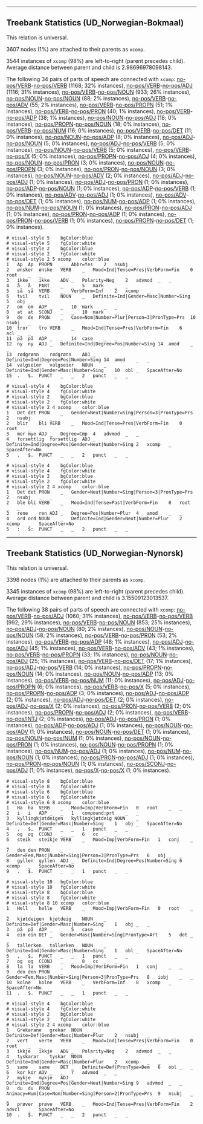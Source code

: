 

--------------------------------------------------------------------------------

## Treebank Statistics (UD_Norwegian-Bokmaal)

This relation is universal.

3607 nodes (1%) are attached to their parents as `xcomp`.

3544 instances of `xcomp` (98%) are left-to-right (parent precedes child).
Average distance between parent and child is 2.98696978098143.

The following 34 pairs of parts of speech are connected with `xcomp`: [no-pos/VERB]()-[no-pos/VERB]() (1168; 32% instances), [no-pos/VERB]()-[no-pos/ADJ]() (1116; 31% instances), [no-pos/VERB]()-[no-pos/NOUN]() (933; 26% instances), [no-pos/NOUN]()-[no-pos/NOUN]() (88; 2% instances), [no-pos/VERB]()-[no-pos/ADV]() (55; 2% instances), [no-pos/VERB]()-[no-pos/PROPN]() (51; 1% instances), [no-pos/VERB]()-[no-pos/PRON]() (40; 1% instances), [no-pos/VERB]()-[no-pos/ADP]() (38; 1% instances), [no-pos/NOUN]()-[no-pos/ADJ]() (18; 0% instances), [no-pos/PROPN]()-[no-pos/NOUN]() (18; 0% instances), [no-pos/VERB]()-[no-pos/NUM]() (16; 0% instances), [no-pos/VERB]()-[no-pos/DET]() (11; 0% instances), [no-pos/NOUN]()-[no-pos/ADP]() (8; 0% instances), [no-pos/ADJ]()-[no-pos/NOUN]() (5; 0% instances), [no-pos/ADJ]()-[no-pos/VERB]() (5; 0% instances), [no-pos/NOUN]()-[no-pos/VERB]() (5; 0% instances), [no-pos/VERB]()-[no-pos/X]() (5; 0% instances), [no-pos/PROPN]()-[no-pos/ADJ]() (4; 0% instances), [no-pos/NOUN]()-[no-pos/PRON]() (3; 0% instances), [no-pos/NOUN]()-[no-pos/PROPN]() (3; 0% instances), [no-pos/PRON]()-[no-pos/NOUN]() (3; 0% instances), [no-pos/NOUN]()-[no-pos/ADV]() (2; 0% instances), [no-pos/ADJ]()-[no-pos/ADJ]() (1; 0% instances), [no-pos/ADJ]()-[no-pos/PRON]() (1; 0% instances), [no-pos/ADP]()-[no-pos/NOUN]() (1; 0% instances), [no-pos/ADP]()-[no-pos/VERB]() (1; 0% instances), [no-pos/ADV]()-[no-pos/ADJ]() (1; 0% instances), [no-pos/ADV]()-[no-pos/DET]() (1; 0% instances), [no-pos/NUM]()-[no-pos/ADP]() (1; 0% instances), [no-pos/NUM]()-[no-pos/NOUN]() (1; 0% instances), [no-pos/PRON]()-[no-pos/ADJ]() (1; 0% instances), [no-pos/PRON]()-[no-pos/ADP]() (1; 0% instances), [no-pos/PRON]()-[no-pos/VERB]() (1; 0% instances), [no-pos/PROPN]()-[no-pos/DET]() (1; 0% instances).


~~~ conllu
# visual-style 5	bgColor:blue
# visual-style 5	fgColor:white
# visual-style 2	bgColor:blue
# visual-style 2	fgColor:white
# visual-style 2 5 xcomp	color:blue
1	Ap	Ap	PROPN	_	Abbr=Yes	2	nsubj	_	_
2	ønsker	ønske	VERB	_	Mood=Ind|Tense=Pres|VerbForm=Fin	0	root	_	_
3	ikke	ikke	ADV	_	Polarity=Neg	2	advmod	_	_
4	å	å	PART	_	_	5	mark	_	_
5	så	så	VERB	_	VerbForm=Inf	2	xcomp	_	_
6	tvil	tvil	NOUN	_	Definite=Ind|Gender=Masc|Number=Sing	5	obj	_	_
7	om	om	ADP	_	_	10	mark	_	_
8	at	at	SCONJ	_	_	10	mark	_	_
9	de	de	PRON	_	Case=Nom|Number=Plur|Person=3|PronType=Prs	10	nsubj	_	_
10	tror	tro	VERB	_	Mood=Ind|Tense=Pres|VerbForm=Fin	6	acl	_	_
11	på	på	ADP	_	_	14	case	_	_
12	ny	ny	ADJ	_	Definite=Ind|Degree=Pos|Number=Sing	14	amod	_	_
13	rødgrønn	rødgrønn	ADJ	_	Definite=Ind|Degree=Pos|Number=Sing	14	amod	_	_
14	valgseier	valgseier	NOUN	_	Definite=Ind|Gender=Masc|Number=Sing	10	obl	_	SpaceAfter=No
15	.	$.	PUNCT	_	_	2	punct	_	_

~~~


~~~ conllu
# visual-style 4	bgColor:blue
# visual-style 4	fgColor:white
# visual-style 2	bgColor:blue
# visual-style 2	fgColor:white
# visual-style 2 4 xcomp	color:blue
1	Det	det	PRON	_	Gender=Neut|Number=Sing|Person=3|PronType=Prs	2	nsubj	_	_
2	blir	bli	VERB	_	Mood=Ind|Tense=Pres|VerbForm=Fin	0	root	_	_
3	mer	mye	ADJ	_	Degree=Cmp	4	advmod	_	_
4	forsettlig	forsettlig	ADJ	_	Definite=Ind|Degree=Pos|Gender=Neut|Number=Sing	2	xcomp	_	SpaceAfter=No
5	.	$.	PUNCT	_	_	2	punct	_	_

~~~


~~~ conllu
# visual-style 4	bgColor:blue
# visual-style 4	fgColor:white
# visual-style 2	bgColor:blue
# visual-style 2	fgColor:white
# visual-style 2 4 xcomp	color:blue
1	Det	det	PRON	_	Gender=Neut|Number=Sing|Person=3|PronType=Prs	2	nsubj	_	_
2	ble	bli	VERB	_	Mood=Ind|Tense=Past|VerbForm=Fin	0	root	_	_
3	rene	ren	ADJ	_	Degree=Pos|Number=Plur	4	amod	_	_
4	ord	ord	NOUN	_	Definite=Ind|Gender=Neut|Number=Plur	2	xcomp	_	SpaceAfter=No
5	:	$:	PUNCT	_	_	2	punct	_	_

~~~




--------------------------------------------------------------------------------

## Treebank Statistics (UD_Norwegian-Nynorsk)

This relation is universal.

3398 nodes (1%) are attached to their parents as `xcomp`.

3345 instances of `xcomp` (98%) are left-to-right (parent precedes child).
Average distance between parent and child is 3.15509123013537.

The following 38 pairs of parts of speech are connected with `xcomp`: [no-pos/VERB]()-[no-pos/ADJ]() (1060; 31% instances), [no-pos/VERB]()-[no-pos/VERB]() (992; 29% instances), [no-pos/VERB]()-[no-pos/NOUN]() (853; 25% instances), [no-pos/ADJ]()-[no-pos/NOUN]() (80; 2% instances), [no-pos/NOUN]()-[no-pos/NOUN]() (58; 2% instances), [no-pos/VERB]()-[no-pos/PRON]() (53; 2% instances), [no-pos/VERB]()-[no-pos/ADP]() (48; 1% instances), [no-pos/ADJ]()-[no-pos/ADJ]() (45; 1% instances), [no-pos/VERB]()-[no-pos/ADV]() (43; 1% instances), [no-pos/VERB]()-[no-pos/PROPN]() (33; 1% instances), [no-pos/NOUN]()-[no-pos/ADJ]() (25; 1% instances), [no-pos/VERB]()-[no-pos/DET]() (17; 1% instances), [no-pos/ADJ]()-[no-pos/VERB]() (14; 0% instances), [no-pos/PROPN]()-[no-pos/NOUN]() (14; 0% instances), [no-pos/NOUN]()-[no-pos/ADP]() (13; 0% instances), [no-pos/VERB]()-[no-pos/NUM]() (11; 0% instances), [no-pos/ADJ]()-[no-pos/PROPN]() (6; 0% instances), [no-pos/VERB]()-[no-pos/X]() (5; 0% instances), [no-pos/PROPN]()-[no-pos/ADP]() (3; 0% instances), [no-pos/ADJ]()-[no-pos/ADP]() (2; 0% instances), [no-pos/ADJ]()-[no-pos/DET]() (2; 0% instances), [no-pos/ADJ]()-[no-pos/X]() (2; 0% instances), [no-pos/PRON]()-[no-pos/VERB]() (2; 0% instances), [no-pos/PROPN]()-[no-pos/ADJ]() (2; 0% instances), [no-pos/VERB]()-[no-pos/INTJ]() (2; 0% instances), [no-pos/ADJ]()-[no-pos/PRON]() (1; 0% instances), [no-pos/ADP]()-[no-pos/ADJ]() (1; 0% instances), [no-pos/NOUN]()-[no-pos/ADV]() (1; 0% instances), [no-pos/NOUN]()-[no-pos/DET]() (1; 0% instances), [no-pos/NOUN]()-[no-pos/NUM]() (1; 0% instances), [no-pos/NOUN]()-[no-pos/PRON]() (1; 0% instances), [no-pos/NOUN]()-[no-pos/PROPN]() (1; 0% instances), [no-pos/NUM]()-[no-pos/ADJ]() (1; 0% instances), [no-pos/NUM]()-[no-pos/NOUN]() (1; 0% instances), [no-pos/PRON]()-[no-pos/ADJ]() (1; 0% instances), [no-pos/PRON]()-[no-pos/NOUN]() (1; 0% instances), [no-pos/SCONJ]()-[no-pos/ADJ]() (1; 0% instances), [no-pos/X]()-[no-pos/X]() (1; 0% instances).


~~~ conllu
# visual-style 8	bgColor:blue
# visual-style 8	fgColor:white
# visual-style 6	bgColor:blue
# visual-style 6	fgColor:white
# visual-style 6 8 xcomp	color:blue
1	Ha	ha	VERB	_	Mood=Imp|VerbForm=Fin	0	root	_	_
2	i	i	ADP	_	_	1	compound:prt	_	_
3	kyllingkjøtdeigen	kyllingkjøtdeig	NOUN	_	Definite=Def|Gender=Masc|Number=Sing	1	obj	_	SpaceAfter=No
4	,	$,	PUNCT	_	_	1	punct	_	_
5	og	og	CCONJ	_	_	6	cc	_	_
6	steik	steikje	VERB	_	Mood=Imp|VerbForm=Fin	1	conj	_	_
7	den	den	PRON	_	Gender=Fem,Masc|Number=Sing|Person=3|PronType=Prs	6	obj	_	_
8	gyllen	gyllen	ADJ	_	Definite=Ind|Degree=Pos|Number=Sing	6	xcomp	_	SpaceAfter=No
9	.	$.	PUNCT	_	_	1	punct	_	_

~~~


~~~ conllu
# visual-style 10	bgColor:blue
# visual-style 10	fgColor:white
# visual-style 8	bgColor:blue
# visual-style 8	fgColor:white
# visual-style 8 10 xcomp	color:blue
1	Hell	helle	VERB	_	Mood=Imp|VerbForm=Fin	0	root	_	_
2	kjøtdeigen	kjøtdeig	NOUN	_	Definite=Def|Gender=Masc|Number=Sing	1	obj	_	_
3	på	på	ADP	_	_	5	case	_	_
4	ein	ein	DET	_	Gender=Masc|Number=Sing|PronType=Art	5	det	_	_
5	tallerken	tallerken	NOUN	_	Definite=Ind|Gender=Masc|Number=Sing	1	obl	_	SpaceAfter=No
6	,	$,	PUNCT	_	_	1	punct	_	_
7	og	og	CCONJ	_	_	8	cc	_	_
8	la	la	VERB	_	Mood=Imp|VerbForm=Fin	1	conj	_	_
9	den	den	PRON	_	Gender=Fem,Masc|Number=Sing|Person=3|PronType=Prs	8	iobj	_	_
10	kolne	kolne	VERB	_	VerbForm=Inf	8	xcomp	_	SpaceAfter=No
11	.	$.	PUNCT	_	_	1	punct	_	_

~~~


~~~ conllu
# visual-style 4	bgColor:blue
# visual-style 4	fgColor:white
# visual-style 2	bgColor:blue
# visual-style 2	fgColor:white
# visual-style 2 4 xcomp	color:blue
1	Grekarane	grekar	NOUN	_	Definite=Def|Gender=Masc|Number=Plur	2	nsubj	_	_
2	vert	verte	VERB	_	Mood=Ind|Tense=Pres|VerbForm=Fin	0	root	_	_
3	ikkje	ikkje	ADV	_	Polarity=Neg	2	advmod	_	_
4	tyskarar	tyskar	NOUN	_	Definite=Ind|Gender=Masc|Number=Plur	2	xcomp	_	_
5	same	same	DET	_	Definite=Def|PronType=Dem	6	obl	_	_
6	kor	kor	ADV	_	_	7	advmod	_	_
7	mykje	mykje	ADJ	_	Definite=Ind|Degree=Pos|Gender=Neut|Number=Sing	9	advmod	_	_
8	du	du	PRON	_	Animacy=Hum|Case=Nom|Number=Sing|Person=2|PronType=Prs	9	nsubj	_	_
9	prøver	prøve	VERB	_	Mood=Ind|Tense=Pres|VerbForm=Fin	2	advcl	_	SpaceAfter=No
10	.	$.	PUNCT	_	_	2	punct	_	_

~~~


